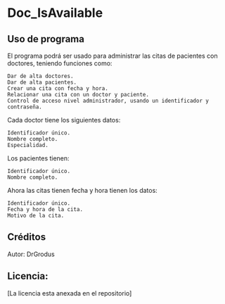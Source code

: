 # Doc_IsAvailable
## Uso de programa

El programa podrá ser usado para administrar las citas de pacientes con doctores, teniendo funciones como:

    Dar de alta doctores.
    Dar de alta pacientes.
    Crear una cita con fecha y hora.
    Relacionar una cita con un doctor y paciente.
    Control de acceso nivel administrador, usando un identificador y contraseña.

Cada doctor tiene los siguientes datos:

    Identificador único.
    Nombre completo.
    Especialidad.

Los pacientes tienen:

    Identificador único.
    Nombre completo.

Ahora las citas tienen fecha y hora tienen los datos:

    Identificador único.
    Fecha y hora de la cita.
    Motivo de la cita.

## Créditos

Autor: DrGrodus
## Licencia:

[La licencia esta anexada en el repositorio]

